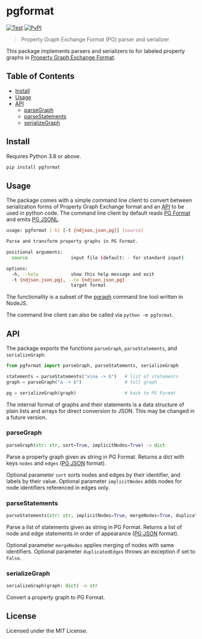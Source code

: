 # pgformat

[![Test](https://github.com/pg-format/pg-format-py/actions/workflows/test.yml/badge.svg)](https://github.com/pg-format/pg-format-py/actions/workflows/test.yml)
[![PyPI](https://img.shields.io/pypi/v/pgformat?label=pypi%20package)](https://pypi.org/project/pgformat/)

> Property Graph Exchange Format (PG) parser and serializer

This package implements parsers and serializers to for labeled property graphs in [Property Graph Exchange Format](https://pg-format.github.io/).

[PG Format]: https://pg-format.github.io/specification/#pg-format
[PG JSONL]: https://pg-format.github.io/specification/#pg-jsonl
[PG JSON]: https://pg-format.github.io/specification/#pg-json

## Table of Contents

- [Install](#install)
- [Usage](#usage)
- [API](#api)
  - [parseGraph](#parseGraph)
  - [parseStatements](#parseStatements)
  - [serializeGraph](#serializeGraph)

## Install

Requires Python 3.8 or above.

~~~sh
pip install pgformat
~~~

<!-- TODO: install with conda -->

## Usage

The package comes with a simple command line client to convert between serialization forms of Property Graph Exchange format and an [API](#api) to be used in python code. The command line client by default reads [PG Format] and emits [PG JSONL].

~~~sh
usage: pgformat [-h] [-t {ndjson,json,pg}] [source]

Parse and transform property graphs in PG Format.

positional arguments:
  source                input file (default: - for standard input)

options:
  -h, --help            show this help message and exit
  -t {ndjson,json,pg}, --to {ndjson,json,pg}
                        target format
~~~

The functionality is a subset of the [pgraph](https://github.com/pg-format/pgraphs) command line tool written in NodeJS.

The command line client can also be called via `python -m pgformat`.

## API

The package exports the functions `parseGraph`, `parseStatements`, and `serializeGraph`:

~~~python
from pgformat import parseGraph, parseStatements, serializeGraph

statements = parseStatements("x\na -> b")   # list of statements
graph = parseGraph("a -> b")                # full graph

pg = serializeGraph(graph)                  # back to PG Format
~~~

The internal format of graphs and their statements is a data structure of plain lists and arrays for direct conversion to JSON.
This may be changed in a future version.

### parseGraph

~~~python
parseGraph(str: str, sort=True, implicitNodes=True) -> dict
~~~

Parse a property graph given as string in PG Format. Returns a dict with keys `nodes` and `edges` ([PG JSON] format).

Optional parameter `sort` sorts nodes and edges by their identifier, and labels by their value. Optional parameter `implicitNodes` adds nodes for node identifiers referenced in edges only.

### parseStatements

~~~python
parseStatements(str: str, implicitNodes=True, mergeNodes=True, duplicatedEdges=False) -> list
~~~

Parse a list of statements given as string in PG Format. Returns a list of node and edge statements in order of appearance ([PG JSON] format).

Optional parameter `mergeNodes` applies merging of nodes with same identifiers. Optional parameter `duplicatedEdges` throws an exception if set to `False`.

### serializeGraph

~~~python
serializeGraph(graph: dict) -> str
~~~

Convert a property graph to PG Format.

## License

Licensed under the MIT License.

